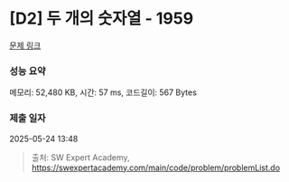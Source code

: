# [D2] 두 개의 숫자열 - 1959 

[문제 링크](https://swexpertacademy.com/main/code/problem/problemDetail.do?contestProbId=AV5PpoFaAS4DFAUq) 

### 성능 요약

메모리: 52,480 KB, 시간: 57 ms, 코드길이: 567 Bytes

### 제출 일자

2025-05-24 13:48



> 출처: SW Expert Academy, https://swexpertacademy.com/main/code/problem/problemList.do